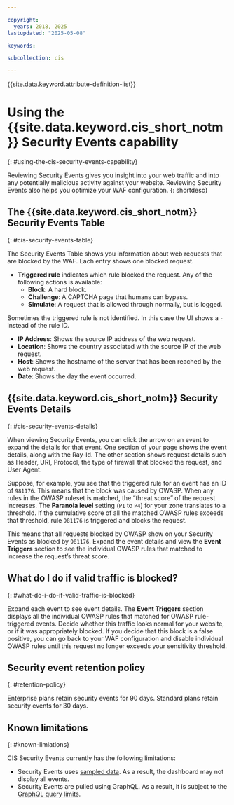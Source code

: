 ```yaml
---

copyright:
  years: 2018, 2025
lastupdated: "2025-05-08"

keywords:

subcollection: cis

---
```


{{site.data.keyword.attribute-definition-list}}

# Using the {{site.data.keyword.cis_short_notm}} Security Events capability
{: #using-the-cis-security-events-capability}

Reviewing Security Events gives you insight into your web traffic and into any potentially malicious activity against your website. Reviewing Security Events also helps you optimize your WAF configuration.
{: shortdesc}


## The {{site.data.keyword.cis_short_notm}} Security Events Table
{: #cis-security-events-table}

The Security Events Table shows you information about web requests that are blocked by the WAF. Each entry shows one blocked request.
* **Triggered rule** indicates which rule blocked the request. Any of the following actions is available:
    * **Block**: A hard block.
    * **Challenge**: A CAPTCHA page that humans can bypass.
    * **Simulate**: A request that is allowed through normally, but is logged.

Sometimes the triggered rule is not identified. In this case the UI shows a `-` instead of the rule ID.
* **IP Address**: Shows the source IP address of the web request.
* **Location**: Shows the country associated with the source IP of the web request.
* **Host**: Shows the hostname of the server that has been reached by the web request.
* **Date**: Shows the day the event occurred.


## {{site.data.keyword.cis_short_notm}} Security Events Details
{: #cis-security-events-details}

When viewing Security Events, you can click the arrow on an event to expand the details for that event.
One section of your page shows the event details, along with the Ray-Id. The other section shows request details such as Header, URI, Protocol, the type of firewall that blocked the request, and User Agent.

Suppose, for example, you see that the triggered rule for an event has an ID of `981176`. This means that the block was caused by OWASP. When any rules in the OWASP ruleset is matched, the “threat score” of the request increases. The **Paranoia level** setting (`P1` to `P4`) for your zone translates to a threshold. If the cumulative score of all the matched OWASP rules exceeds that threshold, rule `981176` is triggered and blocks the request.

This means that all requests blocked by OWASP show on your Security Events as blocked by `981176`. Expand the event details and view the **Event Triggers** section to see the individual OWASP rules that matched to increase the request’s threat score.

## What do I do if valid traffic is blocked?
{: #what-do-i-do-if-valid-traffic-is-blocked}

Expand each event to see event details. The **Event Triggers** section displays all the individual OWASP rules that matched for OWASP rule-triggered events. Decide whether this traffic looks normal for your website, or if it was appropriately blocked. If you decide that this block is a false positive, you can go back to your WAF configuration and disable individual OWASP rules until this request no longer exceeds your sensitivity threshold.

## Security event retention policy
{: #retention-policy}

Enterprise plans retain security events for 90 days. Standard plans retain security events for 30 days.

## Known limitations
{: #known-limiations}

CIS Security Events currently has the following limitations:

- Security Events uses [sampled data](/docs/cis?topic=cis-sampling). As a result, the dashboard may not display all events.
- Security Events are pulled using GraphQL. As a result, it is subject to the [GraphQL query limits](/docs/cis?topic=cis-graphql#query-limits).
